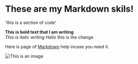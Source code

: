 # These are my Markdown skils!

'this is a section of code'

**This is bold text that I am writing**  
*This is italic writing* Hello this is the change

Here is page of [Markdown](http://daringfireball.net/projects/markdown/syntax#link) help incase you need it. 


![This is an image](./me_working.png)